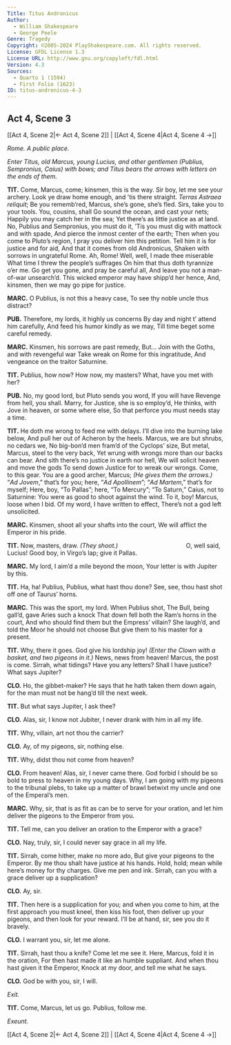 ```yaml
---
Title: Titus Andronicus
Author: 
  - William Shakespeare
  - George Peele
Genre: Tragedy
Copyright: ©2005-2024 PlayShakespeare.com. All rights reserved.
License: GFDL License 1.3
License URL: http://www.gnu.org/copyleft/fdl.html
Version: 4.3
Sources:
  - Quarto 1 (1594)
  - First Folio (1623)
ID: titus-andronicus-4-3
---
```


## Act 4, Scene 3
[[Act 4, Scene 2|← Act 4, Scene 2]] | [[Act 4, Scene 4|Act 4, Scene 4 →]]

*Rome. A public place.*

*Enter Titus, old Marcus, young Lucius, and other gentlemen (Publius, Sempronius, Caius) with bows; and Titus bears the arrows with letters on the ends of them.*

**TIT.**
Come, Marcus, come; kinsmen, this is the way.
Sir boy, let me see your archery.
Look ye draw home enough, and ’tis there straight.
*Terras Astraea reliquit*;
Be you rememb’red, Marcus, she’s gone, she’s fled.
Sirs, take you to your tools. You, cousins, shall
Go sound the ocean, and cast your nets;
Happily you may catch her in the sea;
Yet there’s as little justice as at land.
No, Publius and Sempronius, you must do it,
’Tis you must dig with mattock and with spade,
And pierce the inmost center of the earth;
Then when you come to Pluto’s region,
I pray you deliver him this petition.
Tell him it is for justice and for aid,
And that it comes from old Andronicus,
Shaken with sorrows in ungrateful Rome.
Ah, Rome! Well, well, I made thee miserable
What time I threw the people’s suffrages
On him that thus doth tyrannize o’er me.
Go get you gone, and pray be careful all,
And leave you not a man-of-war unsearch’d.
This wicked emperor may have shipp’d her hence,
And, kinsmen, then we may go pipe for justice.

**MARC.**
O Publius, is not this a heavy case,
To see thy noble uncle thus distract?

**PUB.**
Therefore, my lords, it highly us concerns
By day and night t’ attend him carefully,
And feed his humor kindly as we may,
Till time beget some careful remedy.

**MARC.**
Kinsmen, his sorrows are past remedy,
But...
Join with the Goths, and with revengeful war
Take wreak on Rome for this ingratitude,
And vengeance on the traitor Saturnine.

**TIT.**
Publius, how now? How now, my masters?
What, have you met with her?

**PUB.**
No, my good lord, but Pluto sends you word,
If you will have Revenge from hell, you shall.
Marry, for Justice, she is so employ’d,
He thinks, with Jove in heaven, or some where else,
So that perforce you must needs stay a time.

**TIT.**
He doth me wrong to feed me with delays.
I’ll dive into the burning lake below,
And pull her out of Acheron by the heels.
Marcus, we are but shrubs, no cedars we,
No big-bon’d men fram’d of the Cyclops’ size,
But metal, Marcus, steel to the very back,
Yet wrung with wrongs more than our backs can bear.
And sith there’s no justice in earth nor hell,
We will solicit heaven and move the gods
To send down Justice for to wreak our wrongs.
Come, to this gear. You are a good archer, Marcus;
*(He gives them the arrows.)*
“*Ad Jovem*,” that’s for you; here, “*Ad Apollinem*”;
“*Ad Martem*,” that’s for myself;
Here, boy, “To Pallas”; here, “To Mercury”;
“To Saturn,” Caius, not to Saturnine:
You were as good to shoot against the wind.
To it, boy! Marcus, loose when I bid.
Of my word, I have written to effect,
There’s not a god left unsolicited.

**MARC.**
Kinsmen, shoot all your shafts into the court,
We will afflict the Emperor in his pride.

**TIT.**
Now, masters, draw.
*(They shoot.)*
           O, well said, Lucius!
Good boy, in Virgo’s lap; give it Pallas.

**MARC.**
My lord, I aim’d a mile beyond the moon,
Your letter is with Jupiter by this.

**TIT.**
Ha, ha!
Publius, Publius, what hast thou done?
See, see, thou hast shot off one of Taurus’ horns.

**MARC.**
This was the sport, my lord. When Publius shot,
The Bull, being gall’d, gave Aries such a knock
That down fell both the Ram’s horns in the court,
And who should find them but the Empress’ villain?
She laugh’d, and told the Moor he should not choose
But give them to his master for a present.

**TIT.**
Why, there it goes. God give his lordship joy!
*(Enter the Clown with a basket, and two pigeons in it.)*
News, news from heaven! Marcus, the post is come.
Sirrah, what tidings? Have you any letters?
Shall I have justice? What says Jupiter?

**CLO.**
Ho, the gibbet-maker? He says that he hath taken them down again, for the man must not be hang’d till the next week.

**TIT.**
But what says Jupiter, I ask thee?

**CLO.**
Alas, sir, I know not Jubiter, I never drank with him in all my life.

**TIT.**
Why, villain, art not thou the carrier?

**CLO.**
Ay, of my pigeons, sir, nothing else.

**TIT.**
Why, didst thou not come from heaven?

**CLO.**
From heaven! Alas, sir, I never came there. God forbid I should be so bold to press to heaven in my young days. Why, I am going with my pigeons to the tribunal plebs, to take up a matter of brawl betwixt my uncle and one of the Emperal’s men.

**MARC.**
Why, sir, that is as fit as can be to serve for your oration, and let him deliver the pigeons to the Emperor from you.

**TIT.**
Tell me, can you deliver an oration to the Emperor with a grace?

**CLO.**
Nay, truly, sir, I could never say grace in all my life.

**TIT.**
Sirrah, come hither, make no more ado,
But give your pigeons to the Emperor.
By me thou shalt have justice at his hands.
Hold, hold; mean while here’s money for thy charges.
Give me pen and ink. Sirrah, can you with a grace deliver up a supplication?

**CLO.**
Ay, sir.

**TIT.**
Then here is a supplication for you; and when you come to him, at the first approach you must kneel, then kiss his foot, then deliver up your pigeons, and then look for your reward. I’ll be at hand, sir, see you do it bravely.

**CLO.**
I warrant you, sir, let me alone.

**TIT.**
Sirrah, hast thou a knife? Come let me see it.
Here, Marcus, fold it in the oration,
For then hast made it like an humble suppliant.
And when thou hast given it the Emperor,
Knock at my door, and tell me what he says.

**CLO.**
God be with you, sir, I will.

*Exit.*

**TIT.**
Come, Marcus, let us go. Publius, follow me.

*Exeunt.*

[[Act 4, Scene 2|← Act 4, Scene 2]] | [[Act 4, Scene 4|Act 4, Scene 4 →]]
